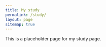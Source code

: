 ```yaml
---
title: My study
permalink: /study/
layout: page
sitemap: true 
---
```


This is a placeholder page for my study page.
